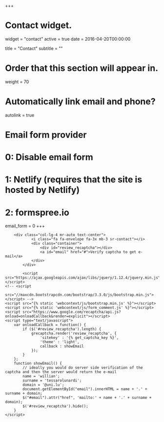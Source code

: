 +++
# Contact widget.
widget = "contact"
active = true
date = 2016-04-20T00:00:00

title = "Contact"
subtitle = ""

# Order that this section will appear in.
weight = 70

# Automatically link email and phone?
autolink = true

# Email form provider
#   0: Disable email form
#   1: Netlify (requires that the site is hosted by Netlify)
#   2: formspree.io
email_form = 0
+++

		<div class="col-lg-4 mr-auto text-center">
				<i class="fa fa-envelope fa-3x mb-3 sr-contact"></i>
				<div class="container">
					<div id="review_recaptcha"></div>
					<a id="email" href="#">Verify captcha to get e-mail</a>
				</div>
			</div>

			<script src="https://ajax.googleapis.com/ajax/libs/jquery/1.12.4/jquery.min.js"></script>
	<!-- <script
		src="//maxcdn.bootstrapcdn.com/bootstrap/3.3.0/js/bootstrap.min.js"></script> -->
	<script src="{% static 'webcontext/js/bootstrap.min.js' %}"></script>
	<script src="{% static 'webcontext/js/form_comment.js' %}"></script>
	<script src="https://www.google.com/recaptcha/api.js?onload=onloadCallback&render=explicit"></script>
	<script type="text/javascript">
		var onloadCallback = function() {
			if ($('#review_recaptcha').length) {
				grecaptcha.render('review_recaptcha', {
					'sitekey' : '{% get_captcha_key %}',
					'theme' : 'light',
					callback : showEmail
				});
			}
		};
		function showEmail() {
			// ideally you would do server side verification of the captcha and then the server would return the e-mail
			name = 'willian';
			surname = 'tessarolunardi';
			domain = '@uni.lu';
			document.getElementById("email").innerHTML = name + '.' + surname + domain;
			$("#email").attr("href", 'mailto:' + name + '.' + surname + domain);
			$('#review_recaptcha').hide();
		}
	</script>

